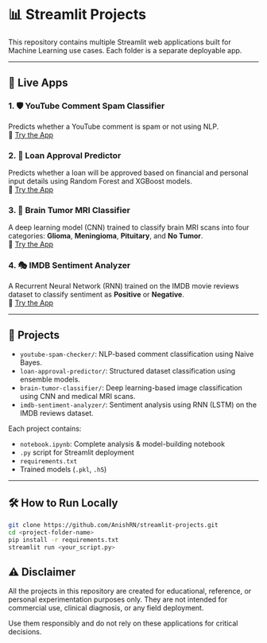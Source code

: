 # 📊 Streamlit Projects

This repository contains multiple Streamlit web applications built for Machine Learning use cases. Each folder is a separate deployable app.

---

## 🚀 Live Apps

### 1. 🛡️ YouTube Comment Spam Classifier  
Predicts whether a YouTube comment is spam or not using NLP.  
🔗 [Try the App](https://app-projects-codswfznsoai3mlknvqvsa.streamlit.app/)

### 2. 🏦 Loan Approval Predictor  
Predicts whether a loan will be approved based on financial and personal input details using Random Forest and XGBoost models.  
🔗 [Try the App](https://app-projects-bpgjh4riyznxdtbmjen3tc.streamlit.app/)

### 3. 🧠 Brain Tumor MRI Classifier  
A deep learning model (CNN) trained to classify brain MRI scans into four categories: **Glioma**, **Meningioma**, **Pituitary**, and **No Tumor**.  
🔗 [Try the App](https://app-projects-vbc93rqtnisk9z8whihewb.streamlit.app/)  


### 4. 🎭 IMDB Sentiment Analyzer  
A Recurrent Neural Network (RNN) trained on the IMDB movie reviews dataset to classify sentiment as **Positive** or **Negative**.  
🔗 [Try the App](https://app-projects-zr8dr9ccrjqfdtfqm45w9k.streamlit.app/)  


---

## 📁 Projects

- `youtube-spam-checker/`: NLP-based comment classification using Naive Bayes.
- `loan-approval-predictor/`: Structured dataset classification using ensemble models.
- `brain-tumor-classifier/`: Deep learning-based image classification using CNN and medical MRI scans.
- `imdb-sentiment-analyzer/`: Sentiment analysis using RNN (LSTM) on the IMDB reviews dataset.

Each project contains:
- `notebook.ipynb`: Complete analysis & model-building notebook
- `.py` script for Streamlit deployment
- `requirements.txt`
- Trained models (`.pkl`, `.h5`)

---

## 🛠 How to Run Locally

```bash
git clone https://github.com/AnishRN/streamlit-projects.git
cd <project-folder-name>
pip install -r requirements.txt
streamlit run <your_script.py>
```

## ⚠️ **Disclaimer**  
All the projects in this repository are created for educational, reference, or personal experimentation purposes only.
They are not intended for commercial use, clinical diagnosis, or any field deployment.

Use them responsibly and do not rely on these applications for critical decisions.
